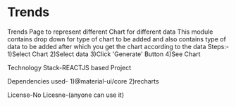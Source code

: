 # Trends
Trends Page to represent different Chart for different data
   This module contains drop down for type of chart to be added and also contains type of data to be added after which you get the chart according to the data
   Steps:-
    1)Select Chart
    2)Select data
    3)Click 'Generate' Button
    4)See Chart
   
   Technology Stack-REACTJS based Project
   
   Dependencies used-
      1)@material-ui/core
      2)recharts
   
   License-No Licesne-(anyone can use it)
